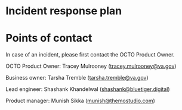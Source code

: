 # Incident response plan


# Points of contact

In case of an incident, please first contact the OCTO Product Owner. 

OCTO Product Owner: Tracey Mulrooney (tracey.mulrooney@va.gov)

Business owner: Tarsha Tremble (tarsha.tremble@va.gov)

Lead engineer: Shashank Khandelwal (shashank@bluetiger.digital)

Product manager: Munish Sikka (munish@themostudio.com)



